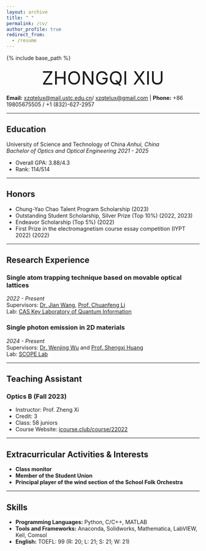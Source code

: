 ```yaml
---
layout: archive
title: " "
permalink: /cv/
author_profile: true
redirect_from:
  - /resume
---
```


{% include base_path %}

<div align='center' ><font size='60'>ZHONGQI XIU</font></div>

**Email:** xzqtelux@mail.ustc.edu.cn/ xzqtelux@gmail.com | **Phone:** +86 19805675505 / +1 (832)-627-2957

---

## Education

 University of Science and Technology of China *Anhui, China*  
 _Bachelor of Optics and Optical Engineering  *2021 - 2025*_
- Overall GPA: 3.88/4.3  
- Rank:  114/514

---

## Honors

- Chung-Yao Chao Talent Program Scholarship (2023)
- Outstanding Student Scholarship, Silver Prize (Top 10%) (2022, 2023)
- Endeavor Scholarship (Top 5%) (2022)
- First Prize in the electromagnetism course essay competition (IYPT 2022) (2022)

---

## Research Experience

### Single atom trapping technique based on movable optical lattices 
*2022 - Present*  
Supervisors: [Dr. Jian Wang](https://faculty.ustc.edu.cn/wangjian1), [Prof. Chuanfeng Li](http://lqcc.ustc.edu.cn/cfli/)  
Lab: [CAS Key Laboratory of Quantum Information](https://lqcc.ustc.edu.cn/)

### Single photon emission in 2D materials
*2024 - Present*  
Supervisors: [Dr. Wenjing Wu](https://scholar.google.com/citations?user=lm68m7kAAAAJ&hl=en) and [Prof. Shengxi Huang](https://profiles.rice.edu/faculty/shengxi-huang)  
Lab: [SCOPE Lab](https://scopelab.rice.edu/)

---

## Teaching Assistant

### Optics B (Fall 2023) 
- Instructor: Prof. Zheng Xi
- Credit: 3
- Class: 58 juniors
- Course Website: [icourse.club/course/22022](http://icourse.club/course/22022)
  
---

## Extracurricular Activities & Interests
- **Class monitor**
- **Member of the Student Union** 
- **Principal player of the wind section of the School Folk Orchestra**

---

## Skills

- **Programming Languages:** Python, C/C++, MATLAB
- **Tools and Frameworks:** Anaconda, Solidworks, Mathematica, LabVIEW, Keil, Comsol
- **English:** TOEFL: 99 (R: 20; L: 21; S: 21; W: 21)
